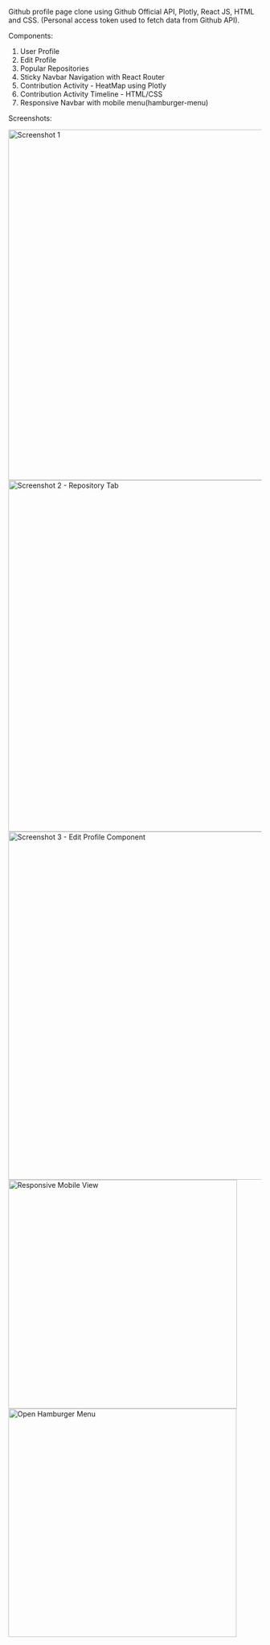 Github profile page clone using Github Official API, Plotly, React JS, HTML and CSS.
(Personal access token used to fetch data from Github API).

Components:
1. User Profile
2. Edit Profile
3. Popular Repositories
4. Sticky Navbar Navigation with React Router
5. Contribution Activity - HeatMap using Plotly
6. Contribution Activity Timeline - HTML/CSS
7. Responsive Navbar with mobile menu(hamburger-menu)


Screenshots:




<img width="697" alt="Screenshot 1" src="https://user-images.githubusercontent.com/23743237/188365301-4ded07ae-f4c8-47b8-a385-1359fb1d177b.png">


<img width="699" alt="Screenshot 2 - Repository Tab" src="https://user-images.githubusercontent.com/23743237/188365409-dcfeaa32-5e57-48c7-8460-927358881eb4.png">


<img width="692" alt="Screenshot 3 - Edit Profile Component" src="https://user-images.githubusercontent.com/23743237/188365466-58f1875f-0622-4795-b996-9ce1a5004a5d.png">


<img width="455" alt="Responsive Mobile View" src="https://user-images.githubusercontent.com/23743237/188365554-b38a11b4-65fc-47d3-845d-b8abf190ac13.png">


<img width="454" alt="Open Hamburger Menu" src="https://user-images.githubusercontent.com/23743237/188365629-af012022-72a9-41d5-8181-997cc74fbaa7.png">
